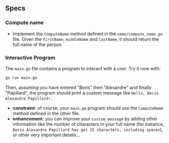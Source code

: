 ## Specs

### Compute name

- Implement the `ComputeName` method defined in the `name/compute_name.go` file. Given the `firstName`, `middleName` and `lastName`, it should return the full name of the person.

### Interactive Program

The `main.go` file contains a program to interact with a user. Try it now with:

```bash
go run main.go
```

Then, assuming you have entered "Boris" then "Alexandre" and finally "Papillard", the program should print a custom message like `Hello, Boris Alexandre Papillard!`.

- **constraint**: of course, your `main.go` program should use the `ComputeName` method defined in the other file.
- **enhancement**: you can improve your `custom_message` by adding other information like the number of characters in your full name (for instance, `Boris Alexandre Papillard has got 25 characters, including spaces`), or other very important details...
